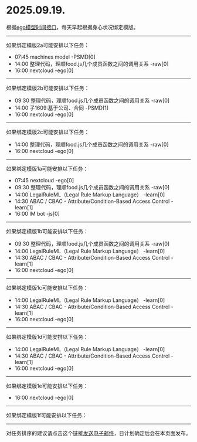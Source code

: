 # 2025.09.19.

根据[ego模型时间接口](https://gitee.com/hyg/blog/blob/master/timeflow.md)，每天早起根据身心状况绑定模版。

---
如果绑定模版2a可能安排以下任务：

- 07:45	machines model -PSMD[0]
- 14:00	整理代码，理顺food.js几个成员函数之间的调用关系 -raw[0]
- 16:00	nextcloud -ego[0]

---
如果绑定模版2b可能安排以下任务：

- 09:30	整理代码，理顺food.js几个成员函数之间的调用关系 -raw[0]
- 14:00	子1609:基于公司、合同 -PSMD[1]
- 16:00	nextcloud -ego[0]

---
如果绑定模版2c可能安排以下任务：

- 14:00	整理代码，理顺food.js几个成员函数之间的调用关系 -raw[0]
- 16:00	nextcloud -ego[0]

---
如果绑定模版1a可能安排以下任务：

- 07:45	nextcloud -ego[0]
- 09:30	整理代码，理顺food.js几个成员函数之间的调用关系 -raw[0]
- 14:00	LegalRuleML（Legal Rule Markup Language） -learn[0]
- 14:30	ABAC / CBAC - Attribute/Condition-Based Access Control -learn[1]
- 16:00	IM bot -js[0]

---
如果绑定模版1b可能安排以下任务：

- 09:30	整理代码，理顺food.js几个成员函数之间的调用关系 -raw[0]
- 14:00	LegalRuleML（Legal Rule Markup Language） -learn[0]
- 14:30	ABAC / CBAC - Attribute/Condition-Based Access Control -learn[1]
- 16:00	nextcloud -ego[0]

---
如果绑定模版1c可能安排以下任务：

- 14:00	LegalRuleML（Legal Rule Markup Language） -learn[0]
- 14:30	ABAC / CBAC - Attribute/Condition-Based Access Control -learn[1]
- 16:00	nextcloud -ego[0]

---
如果绑定模版1d可能安排以下任务：

- 14:00	LegalRuleML（Legal Rule Markup Language） -learn[0]
- 14:30	ABAC / CBAC - Attribute/Condition-Based Access Control -learn[1]
- 16:00	nextcloud -ego[0]

---
如果绑定模版1e可能安排以下任务：

- 16:00	nextcloud -ego[0]

---
如果绑定模版1f可能安排以下任务：


---
对任务排序的建议请点击这个链接<a href="mailto:huangyg@mars22.com?subject=关于2025.09.19.任务排序的建议&body=date: 2025.09.19.%0D%0Afile: ../../blog/release/time/d.20250919.md%0D%0A---请勿修改邮件主题及以上内容---%0D%0A">发送电子邮件</a>，日计划确定后会在本页面发布。
